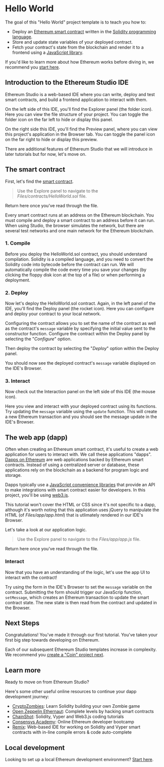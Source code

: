 # Hello World

The goal of this "Hello World" project template is to teach you how to:

-   Deploy an [Ethereum smart contract](https://ethereum.org/learn/#smart-contracts) written in the [Solidity programming language](https://ethereum.org/developers/#smart-contract-languages).
-   Store and update state variables of your deployed contract.
-   Fetch your contract's state from the blockchain and render it to a frontend using a [JavaScript library](https://ethereum.org/developers/#frontend-javascript-apis).

If you'd like to learn more about how Ethereum works before diving in, we recommend you [start here](https://ethereum.org/learn/).

## Introduction to the Ethereum Studio IDE

Ethereum Studio is a web-based IDE where you can write, deploy and test smart contracts, and build a frontend application to interact with them.

On the left side of this IDE, you'll find the Explorer panel (the folder icon). Here you can view the file structure of your project. You can toggle the folder icon on the far left to hide or display this panel.

On the right side this IDE, you'll find the Preview panel, where you can view this project's application in the Browser tab. You can toggle the panel icon on the far right to hide or display this preview.

There are additional features of Ethereum Studio that we will introduce in later tutorials but for now, let's move on.

<!-- TODO: For support, go here. -->
<!-- TODO: For documentationm, go here. -->
<!-- TODO: For a video tutorial, go here. -->

## The smart contract

First, let's find the [smart contract](https://ethereum.org/learn/#smart-contracts).

> Use the Explore panel to navigate to the _Files/contracts/HelloWorld.sol_ file.

Return here once you've read through the file.

Every smart contract runs at an address on the Ethereum blockchain. You must compile and deploy a smart contract to an address before it can run. When using Studio, the browser simulates the network, but there are several test networks and one main network for the Ethereum blockchain.

### 1. Compile

Before you deploy the HelloWorld.sol contract, you should understand compilation. Solidity is a compiled language, and you need to convert the Solidity code into bytecode before the contract can run. We will automatically compile the code every time you save your changes (by clicking the floppy disk icon at the top of a file) or when performing a deployment.

### 2. Deploy

Now let's deploy the HelloWorld.sol contract. Again, in the left panel of the IDE, you'll find the Deploy panel (the rocket icon). Here you can configure and deploy your contract to your local network.

Configuring the contract allows you to set the name of the contract as well as the contract's `message` variable by specifying the initial value sent to the constructor function. Configure the contract within the Deploy panel by selecting the "_Configure_" option.

Then deploy the contract by selecting the "_Deploy_" option within the Deploy panel.

You should now see the deployed contract's `message` variable displayed on the IDE's Browser.

### 3. Interact

Now check out the Interaction panel on the left side of this IDE (the mouse icon).

Here you view and interact with your deployed contract using its functions. Try updating the `message` variable using the `update` function. This will create a new Ethereum transaction and you should see the message update in the IDE's Browser.

## The web app (dapp)

Often when creating an Ethereum smart contract, it's useful to create a web application for users to interact with. We call these applications "dapps". [Dapps on Ethereum](https://ethereum.org/dapps/) are web applications backed by Ethereum smart contracts. Instead of using a centralized server or database, these applications rely on the blockchain as a backend for program logic and storage.

Dapps typically use a [JavaScript convenience libraries](https://ethereum.org/developers/#frontend-javascript-apis) that provide an API to make integrations with smart contract easier for developers. In this project, you'll be using [web3.js](https://web3js.readthedocs.io/en/v1.2.8/).

This tutorial won't cover the HTML or CSS since it's not specific to a dapp, although it's worth noting that this application uses jQuery to manipulate the HTML (of _Files/app/app.html_) that is utlimately rendered in our IDE's Browser.

Let's take a look at our application logic.

> Use the Explore panel to navigate to the _Files/app/app.js_ file.

Return here once you've read through the file.

### Interact

Now that you have an understanding of the logic, let's use the app UI to interact with the contract!

Try using the form in the IDE's Browser to set the `message` variable on the contract. Submitting the form should trigger our JavaScrip function, `setMessage`, which creates an Ethereum transaction to update the smart contract state. The new state is then read from the contract and updated in the Browser.

## Next Steps

Congratulations! You've made it through our first tutorial. You've taken your first big step towards developing on Ethereum.

Each of our subsequent Ethereum Studio templates increase in complexity. We recommend you [create a "Coin" project next](https://studio.ethereum.org/).

## Learn more

Ready to move on from Ethereum Studio?

Here's some other useful online resources to continue your dapp development journey:

-   [CryptoZombies](https://cryptozombies.io/): Learn Solidity building your own Zombie game
-   [Open Zeppelin Ethernaut](https://ethernaut.openzeppelin.com/): Complete levels by hacking smart contracts
-   [ChainShot](https://www.chainshot.com/): Solidity, Vyper and Web3.js coding tutorials
-   [Consensys Academy](https://consensys.net/academy/bootcamp/): Online Ethereum developer bootcamp
-   [Remix](https://remix.ethereum.org/): Web-based IDE for working on Solidity and Vyper smart contracts with in-line compile errors & code auto-complete

## Local development

Looking to set up a local Ethereum development environment? [Start here](https://ethereum.org/developers/#developer-tools).
